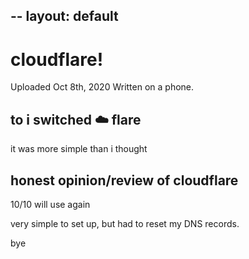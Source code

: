 --
layout: default 
--

# cloudflare!

Uploaded Oct 8th, 2020 
Written on a phone.




## to i switched ☁️ flare 

it was more simple than i thought 

## honest opinion/review of cloudflare 

10/10 will use again 

very simple to set up, but had to reset my DNS records.

bye
